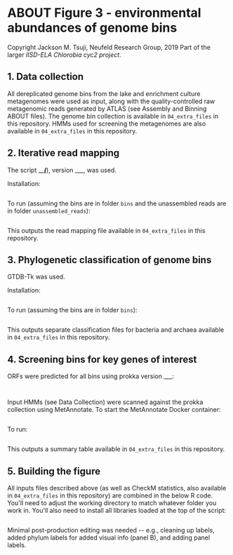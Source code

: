 # ABOUT Figure 3 - environmental abundances of genome bins
Copyright Jackson M. Tsuji, Neufeld Research Group, 2019
Part of the larger *IISD-ELA Chlorobia cyc2 project*.

## 1. Data collection
All dereplicated genome bins from the lake and enrichment culture metagenomes were used as input, along with the quality-controlled raw metagenomic reads generated by ATLAS (see Assembly and Binning ABOUT files). The genome bin collection is available in `04_extra_files` in this repository. HMMs used for screening the metagenomes are also available in `04_extra_files` in this repository.

## 2. Iterative read mapping
The script _____(___), version ___, was used.

Installation:
```

```

To run (assuming the bins are in folder `bins` and the unassembled reads are in folder `unassembled_reads`):
```

```
This outputs the read mapping file available in `04_extra_files` in this repository.

## 3. Phylogenetic classification of genome bins
GTDB-Tk was used.

Installation:
```

```

To run (assuming the bins are in folder `bins`):
```

```

This outputs separate classification files for bacteria and archaea available in `04_extra_files` in this repository.

## 4. Screening bins for key genes of interest
ORFs were predicted for all bins using prokka version ___:
```


```

Input HMMs (see Data Collection) were scanned against the prokka collection using MetAnnotate. To start the MetAnnotate Docker container:
```

```

To run:
```

```
This outputs a summary table available in `04_extra_files` in this repository.


## 5. Building the figure
All inputs files described above (as well as CheckM statistics, also available in `04_extra_files` in this repository) are combined in the below R code. You'll need to adjust the working directory to match whatever folder you work in. You'll also need to install all libraries loaded at the top of the script:
```

```

Minimal post-production editing was needed -- e.g., cleaning up labels, added phylum labels for added visual info (panel B), and adding panel labels.


